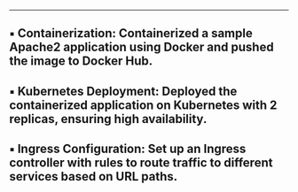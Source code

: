 -----------
▪ Containerization: Containerized a sample Apache2 application using 
Docker and pushed the image to Docker Hub.
------
▪ Kubernetes Deployment: Deployed the containerized application on 
Kubernetes with 2 replicas, ensuring high availability.
-------
▪ Ingress Configuration: Set up an Ingress controller with rules to route 
traffic to different services based on URL paths.
-------
